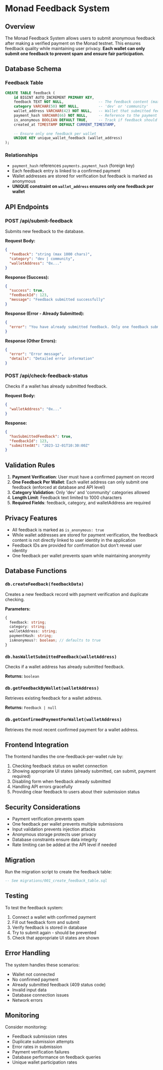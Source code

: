 # Monad Feedback System

## Overview

The Monad Feedback System allows users to submit anonymous feedback after making a verified payment on the Monad testnet. This ensures feedback quality while maintaining user privacy. **Each wallet can only submit one feedback to prevent spam and ensure fair participation.**

## Database Schema

### Feedback Table

```sql
CREATE TABLE feedback (
    id BIGINT AUTO_INCREMENT PRIMARY KEY,
    feedback TEXT NOT NULL,                -- The feedback content (max 1000 chars)
    category VARCHAR(50) NOT NULL,         -- 'dev' or 'community'
    wallet_address VARCHAR(42) NOT NULL,   -- Wallet that submitted feedback
    payment_hash VARCHAR(66) NOT NULL,     -- Reference to the payment that enabled this feedback
    is_anonymous BOOLEAN DEFAULT TRUE,     -- Track if feedback should be anonymous
    created_at TIMESTAMP DEFAULT CURRENT_TIMESTAMP,
    
    -- Ensure only one feedback per wallet
    UNIQUE KEY unique_wallet_feedback (wallet_address)
);
```

### Relationships

- `payment_hash` references `payments.payment_hash` (foreign key)
- Each feedback entry is linked to a confirmed payment
- Wallet addresses are stored for verification but feedback is marked as anonymous
- **UNIQUE constraint on `wallet_address` ensures only one feedback per wallet**

## API Endpoints

### POST /api/submit-feedback

Submits new feedback to the database.

**Request Body:**
```json
{
  "feedback": "string (max 1000 chars)",
  "category": "dev | community",
  "walletAddress": "0x..."
}
```

**Response (Success):**
```json
{
  "success": true,
  "feedbackId": 123,
  "message": "Feedback submitted successfully"
}
```

**Response (Error - Already Submitted):**
```json
{
  "error": "You have already submitted feedback. Only one feedback submission per wallet is allowed."
}
```

**Response (Other Errors):**
```json
{
  "error": "Error message",
  "details": "Detailed error information"
}
```

### POST /api/check-feedback-status

Checks if a wallet has already submitted feedback.

**Request Body:**
```json
{
  "walletAddress": "0x..."
}
```

**Response:**
```json
{
  "hasSubmittedFeedback": true,
  "feedbackId": 123,
  "submittedAt": "2023-12-01T10:30:00Z"
}
```

## Validation Rules

1. **Payment Verification**: User must have a confirmed payment on record
2. **One Feedback Per Wallet**: Each wallet address can only submit one feedback (enforced at database and API level)
3. **Category Validation**: Only 'dev' and 'community' categories allowed
4. **Length Limit**: Feedback text limited to 1000 characters
5. **Required Fields**: feedback, category, and walletAddress are required

## Privacy Features

- All feedback is marked as `is_anonymous: true`
- While wallet addresses are stored for payment verification, the feedback content is not directly linked to user identity in the application
- Feedback IDs are provided for confirmation but don't reveal user identity
- One feedback per wallet prevents spam while maintaining anonymity

## Database Functions

### `db.createFeedback(feedbackData)`

Creates a new feedback record with payment verification and duplicate checking.

**Parameters:**
```typescript
{
  feedback: string;
  category: string;
  walletAddress: string;
  paymentHash: string;
  isAnonymous?: boolean; // defaults to true
}
```

### `db.hasWalletSubmittedFeedback(walletAddress)`

Checks if a wallet address has already submitted feedback.

**Returns:** `boolean`

### `db.getFeedbackByWallet(walletAddress)`

Retrieves existing feedback for a wallet address.

**Returns:** `Feedback | null`

### `db.getConfirmedPaymentForWallet(walletAddress)`

Retrieves the most recent confirmed payment for a wallet address.

## Frontend Integration

The frontend handles the one-feedback-per-wallet rule by:

1. Checking feedback status on wallet connection
2. Showing appropriate UI states (already submitted, can submit, payment required)
3. Disabling form when feedback already submitted
4. Handling API errors gracefully
5. Providing clear feedback to users about their submission status

## Security Considerations

- Payment verification prevents spam
- One feedback per wallet prevents multiple submissions
- Input validation prevents injection attacks
- Anonymous storage protects user privacy
- Database constraints ensure data integrity
- Rate limiting can be added at the API level if needed

## Migration

Run the migration script to create the feedback table:

```sql
-- See migrations/001_create_feedback_table.sql
```

## Testing

To test the feedback system:

1. Connect a wallet with confirmed payment
2. Fill out feedback form and submit
3. Verify feedback is stored in database
4. Try to submit again - should be prevented
5. Check that appropriate UI states are shown

## Error Handling

The system handles these scenarios:
- Wallet not connected
- No confirmed payment
- Already submitted feedback (409 status code)
- Invalid input data
- Database connection issues
- Network errors

## Monitoring

Consider monitoring:
- Feedback submission rates
- Duplicate submission attempts
- Error rates in submission
- Payment verification failures
- Database performance on feedback queries
- Unique wallet participation rates 